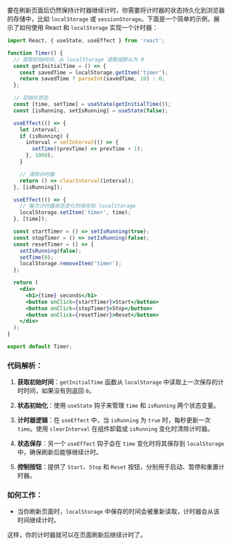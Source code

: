要在刷新页面后仍然保持计时器继续计时，你需要将计时器的状态持久化到浏览器的存储中，比如 `localStorage` 或 `sessionStorage`。下面是一个简单的示例，展示了如何使用 React 和 `localStorage` 实现一个计时器：

```jsx
import React, { useState, useEffect } from 'react';

function Timer() {
  // 获取初始时间，从 localStorage 读取或默认为 0
  const getInitialTime = () => {
    const savedTime = localStorage.getItem('timer');
    return savedTime ? parseInt(savedTime, 10) : 0;
  };

  // 初始化状态
  const [time, setTime] = useState(getInitialTime());
  const [isRunning, setIsRunning] = useState(false);

  useEffect(() => {
    let interval;
    if (isRunning) {
      interval = setInterval(() => {
        setTime((prevTime) => prevTime + 1);
      }, 1000);
    }

    // 清除计时器
    return () => clearInterval(interval);
  }, [isRunning]);

  useEffect(() => {
    // 每次计时器状态变化时保存到 localStorage
    localStorage.setItem('timer', time);
  }, [time]);

  const startTimer = () => setIsRunning(true);
  const stopTimer = () => setIsRunning(false);
  const resetTimer = () => {
    setIsRunning(false);
    setTime(0);
    localStorage.removeItem('timer');
  };

  return (
    <div>
      <h1>{time} seconds</h1>
      <button onClick={startTimer}>Start</button>
      <button onClick={stopTimer}>Stop</button>
      <button onClick={resetTimer}>Reset</button>
    </div>
  );
}

export default Timer;
```

### 代码解析：
1. **获取初始时间**：`getInitialTime` 函数从 `localStorage` 中读取上一次保存的计时时间，如果没有则返回 `0`。

2. **状态初始化**：使用 `useState` 钩子来管理 `time` 和 `isRunning` 两个状态变量。

3. **计时器逻辑**：在 `useEffect` 中，当 `isRunning` 为 `true` 时，每秒更新一次 `time`。使用 `clearInterval` 在组件卸载或 `isRunning` 变化时清除计时器。

4. **状态保存**：另一个 `useEffect` 钩子会在 `time` 变化时将其保存到 `localStorage` 中，确保刷新后能够继续计时。

5. **控制按钮**：提供了 `Start`、`Stop` 和 `Reset` 按钮，分别用于启动、暂停和重置计时器。

### 如何工作：
- 当你刷新页面时，`localStorage` 中保存的时间会被重新读取，计时器会从该时间继续计时。

这样，你的计时器就可以在页面刷新后继续计时了。
